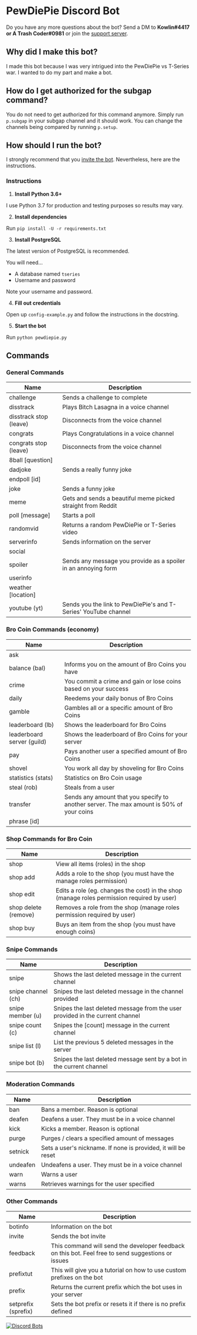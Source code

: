 # PewDiePie Discord Bot

Do you have any more questions about the bot? Send a DM to **Kowlin#4417 or A Trash Coder#0981** or join the [support server](https://discord.gg/we4DQ5u).

## Why did I make this bot?

I made this bot because I was very intrigued into the PewDiePie vs T-Series war. I wanted to do my part and make a bot.

## How do I get authorized for the subgap command?

You do not need to get authorized for this command anymore. Simply run `p.subgap` in your subgap channel and it should work. You can change the channels being compared by running `p.setup`.

## How should I run the bot?

I strongly recommend that you [invite the bot](https://discordapp.com/oauth2/authorize?client_id=500868806776979462&scope=bot&permissions=338717761). Nevertheless, here are the instructions.

### Instructions

1. **Install Python 3.6+**

I use Python 3.7 for production and testing purposes so results may vary.

2. **Install dependencies**

Run `pip install -U -r requirements.txt`

3. **Install PostgreSQL**

The latest version of PostgreSQL is recommended.

You will need...

+ A database named `tseries`
+ Username and password

Note your username and password.

4. **Fill out credentials**

Open up `config-example.py` and follow the instructions in the docstring.

5. **Start the bot**

Run `python pewdiepie.py`

## Commands

### General Commands
|Name|Description|
|----|-----------|
|challenge|Sends a challenge to complete|
|disstrack|Plays Bitch Lasagna in a voice channel|
|disstrack stop (leave)|Disconnects from the voice channel|
|congrats|Plays Congratulations in a voice channel|
|congrats stop (leave)|Disconnects from the voice channel|
|8ball [question]||
|dadjoke|Sends a really funny joke|
|endpoll [id]||
|joke|Sends a funny joke|
|meme|Gets and sends a beautiful meme picked straight from Reddit|
|poll [message]|Starts a poll|
|randomvid|Returns a random PewDiePie or T-Series video|
|serverinfo|Sends information on the server|
|social||
|spoiler|Sends any message you provide as a spoiler in an annoying form|
|userinfo||
|weather [location]||
|youtube (yt)|Sends you the link to PewDiePie's and T-Series' YouTube channel|

### Bro Coin Commands (economy)
|Name|Description|
|----|-----------|
|ask||
|balance (bal)|Informs you on the amount of Bro Coins you have|
|crime|You commit a crime and gain or lose coins based on your success|
|daily|Reedems your daily bonus of Bro Coins|
|gamble|Gambles all or a specific amount of Bro Coins|
|leaderboard (lb)|Shows the leaderboard for Bro Coins|
|leaderboard server (guild)|Shows the leaderboard of Bro Coins for your server|
|pay|Pays another user a specified amount of Bro Coins|
|shovel|You work all day by shoveling for Bro Coins|
|statistics (stats)|Statistics on Bro Coin usage|
|steal (rob)|Steals from a user|
|transfer|Sends any amount that you specify to another server. The max amount is 50% of your coins|
|phrase [id]||

### Shop Commands for Bro Coin
|Name|Description|
|----|-----------|
|shop|View all items (roles) in the shop|
|shop add|Adds a role to the shop (you must have the manage roles permission)|
|shop edit|Edits a role (eg. changes the cost) in the shop (manage roles permission required by user)|
|shop delete (remove)|Removes a role from the shop (manage roles permission required by user)|
|shop buy|Buys an item from the shop (you must have enough coins)|

### Snipe Commands
|Name|Description|
|---|------------|
|snipe|Shows the last deleted message in the current channel|
|snipe channel (ch)|Snipes the last deleted message in the channel provided|
|snipe member (u)|Snipes the last deleted message from the user provided in the current channel|
|snipe count (c)|Snipes the [count] message in the current channel|
|snipe list (l)|List the previous 5 deleted messages in the server|
|snipe bot (b)|Snipes the last deleted message sent by a bot in the current channel|

### Moderation Commands
|Name|Description|
|----|-----------|
|ban|Bans a member. Reason is optional|
|deafen|Deafens a user. They must be in a voice channel|
|kick|Kicks a member. Reason is optional|
|purge|Purges / clears a specified amount of messages|
|setnick|Sets a user's nickname. If none is provided, it will be reset|
|undeafen|Undeafens a user. They must be in a voice channel|
|warn|Warns a user|
|warns|Retrieves warnings for the user specified|

### Other Commands
|Name|Description|
|----|-----------|
|botinfo|Information on the bot|
|invite|Sends the bot invite|
|feedback|This command will send the developer feedback on this bot. Feel free to send suggestions or issues|
|prefixtut|This will give you a tutorial on how to use custom prefixes on the bot|
|prefix|Returns the current prefix which the bot uses in your server|
|setprefix (sprefix)|Sets the bot prefix or resets it if there is no prefix defined|

[![Discord Bots](https://discordbots.org/api/widget/500868806776979462.svg)](https://discordbots.org/bot/500868806776979462)

